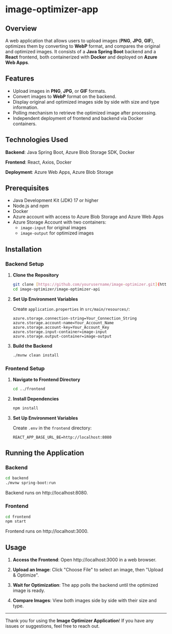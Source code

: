 # image-optimizer-app

## Overview

A web application that allows users to upload images (**PNG**, **JPG**, **GIF**), optimizes them by converting to **WebP** format, and compares the original and optimized images. It consists of a **Java Spring Boot** backend and a **React** frontend, both containerized with **Docker** and deployed on **Azure Web Apps**.

## Features

- Upload images in **PNG**, **JPG**, or **GIF** formats.
- Convert images to **WebP** format on the backend.
- Display original and optimized images side by side with size and type information.
- Polling mechanism to retrieve the optimized image after processing.
- Independent deployment of frontend and backend via Docker containers.

## Technologies Used

**Backend**: Java Spring Boot, Azure Blob Storage SDK, Docker

**Frontend**: React, Axios, Docker

**Deployment**: Azure Web Apps, Azure Blob Storage

## Prerequisites

- Java Development Kit (JDK) 17 or higher
- Node.js and npm
- Docker
- Azure account with access to Azure Blob Storage and Azure Web Apps
- Azure Storage Account with two containers:
  - `image-input` for original images
  - `image-output` for optimized images

## Installation

### Backend Setup

1. **Clone the Repository**

   ```bash
   git clone [https://github.com/yourusername/image-optimizer.git](https://github.com/beatricekakou/image-optimizer-app.git
   cd image-optimizer/image-optimizer-api
   ```

2. **Set Up Environment Variables**

   Create `application.properties` in `src/main/resources/`:

   ```properties
   azure.storage.connection-string=Your_Connection_String
   azure.storage.account-name=Your_Account_Name
   azure.storage.account-key=Your_Account_Key
   azure.storage.input-container=image-input
   azure.storage.output-container=image-output
   ```

3. **Build the Backend**

   ```bash
   ./mvnw clean install
   ```

### Frontend Setup

1. **Navigate to Frontend Directory**

   ```bash
   cd ../frontend
   ```

2. **Install Dependencies**

   ```bash
   npm install
   ```

3. **Set Up Environment Variables**

   Create `.env` in the `frontend` directory:

   ```env
   REACT_APP_BASE_URL_BE=http://localhost:8080
   ```

## Running the Application

### Backend

```bash
cd backend
./mvnw spring-boot:run
```

Backend runs on http://localhost:8080.

### Frontend

```bash
cd frontend
npm start
```

Frontend runs on http://localhost:3000.

## Usage

1. **Access the Frontend**: Open http://localhost:3000 in a web browser.

2. **Upload an Image**: Click "Choose File" to select an image, then "Upload & Optimize".

3. **Wait for Optimization**: The app polls the backend until the optimized image is ready.

4. **Compare Images**: View both images side by side with their size and type.

---

Thank you for using the **Image Optimizer Application**! If you have any issues or suggestions, feel free to reach out.
